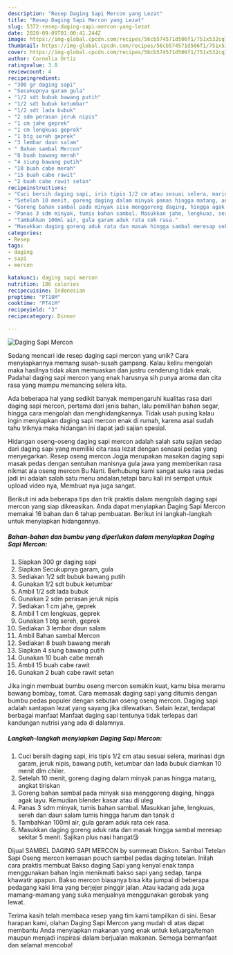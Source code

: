 ```yaml
---
description: "Resep Daging Sapi Mercon yang Lezat"
title: "Resep Daging Sapi Mercon yang Lezat"
slug: 5372-resep-daging-sapi-mercon-yang-lezat
date: 2020-09-09T01:00:41.244Z
image: https://img-global.cpcdn.com/recipes/56cb574571d506f1/751x532cq70/daging-sapi-mercon-foto-resep-utama.jpg
thumbnail: https://img-global.cpcdn.com/recipes/56cb574571d506f1/751x532cq70/daging-sapi-mercon-foto-resep-utama.jpg
cover: https://img-global.cpcdn.com/recipes/56cb574571d506f1/751x532cq70/daging-sapi-mercon-foto-resep-utama.jpg
author: Cornelia Ortiz
ratingvalue: 3.8
reviewcount: 4
recipeingredient:
- "300 gr daging sapi"
- "Secukupnya garam gula"
- "1/2 sdt bubuk bawang putih"
- "1/2 sdt bubuk ketumbar"
- "1/2 sdt lada bubuk"
- "2 sdm perasan jeruk nipis"
- "1 cm jahe geprek"
- "1 cm lengkuas geprek"
- "1 btg sereh geprek"
- "3 lembar daun salam"
- " Bahan sambal Mercon"
- "8 buah bawang merah"
- "4 siung bawang putih"
- "10 buah cabe merah"
- "15 buah cabe rawit"
- "2 buah cabe rawit setan"
recipeinstructions:
- "Cuci bersih daging sapi, iris tipis 1/2 cm atau sesuai selera, marinasi dgn garam, jeruk nipis, bawang putih, ketumbar dan lada bubuk diamkan 10 menit dlm chiler."
- "Setelah 10 menit, goreng daging dalam minyak panas hingga matang, angkat tiriskan"
- "Goreng bahan sambal pada minyak sisa menggoreng daging, hingga agak layu. Kemudian blender kasar atau di uleg"
- "Panas 3 sdm minyak, tumis bahan sambal. Masukkan jahe, lengkuas, sereh dan daun salam tumis hingga harum dan tanak d"
- "Tambahkan 100ml air, gula garam aduk rata cek rasa."
- "Masukkan daging goreng aduk rata dan masak hingga sambal meresap sekitar 5 menit. Sajikan plus nasi hangat😘"
categories:
- Resep
tags:
- daging
- sapi
- mercon

katakunci: daging sapi mercon 
nutrition: 186 calories
recipecuisine: Indonesian
preptime: "PT18M"
cooktime: "PT41M"
recipeyield: "3"
recipecategory: Dinner

---
```



![Daging Sapi Mercon](https://img-global.cpcdn.com/recipes/56cb574571d506f1/751x532cq70/daging-sapi-mercon-foto-resep-utama.jpg)

Sedang mencari ide resep daging sapi mercon yang unik? Cara menyiapkannya memang susah-susah gampang. Kalau keliru mengolah maka hasilnya tidak akan memuaskan dan justru cenderung tidak enak. Padahal daging sapi mercon yang enak harusnya sih punya aroma dan cita rasa yang mampu memancing selera kita.

Ada beberapa hal yang sedikit banyak mempengaruhi kualitas rasa dari daging sapi mercon, pertama dari jenis bahan, lalu pemilihan bahan segar, hingga cara mengolah dan menghidangkannya. Tidak usah pusing kalau ingin menyiapkan daging sapi mercon enak di rumah, karena asal sudah tahu triknya maka hidangan ini dapat jadi sajian spesial.

Hidangan oseng-oseng daging sapi mercon adalah salah satu sajian sedap dari daging sapi yang memiliki cita rasa lezat dengan sensasi pedas yang menyegarkan. Resep oseng mercon Jogja merupakan masakan daging sapi masak pedas dengan sentuhan manisnya gula jawa yang memberikan rasa nikmat ala oseng mercon Bu Narti. Berhubung kami sangat suka rasa pedas jadi ini adalah salah satu menu andalan,tetapi baru kali ini sempat untuk upload video nya, Membuat nya juga sangat.


Berikut ini ada beberapa tips dan trik praktis dalam mengolah daging sapi mercon yang siap dikreasikan. Anda dapat menyiapkan Daging Sapi Mercon memakai 16 bahan dan 6 tahap pembuatan. Berikut ini langkah-langkah untuk menyiapkan hidangannya.

<!--inarticleads1-->

##### Bahan-bahan dan bumbu yang diperlukan dalam menyiapkan Daging Sapi Mercon:

1. Siapkan 300 gr daging sapi
1. Siapkan Secukupnya garam, gula
1. Sediakan 1/2 sdt bubuk bawang putih
1. Gunakan 1/2 sdt bubuk ketumbar
1. Ambil 1/2 sdt lada bubuk
1. Gunakan 2 sdm perasan jeruk nipis
1. Sediakan 1 cm jahe, geprek
1. Ambil 1 cm lengkuas, geprek
1. Gunakan 1 btg sereh, geprek
1. Sediakan 3 lembar daun salam
1. Ambil  Bahan sambal Mercon
1. Sediakan 8 buah bawang merah
1. Siapkan 4 siung bawang putih
1. Gunakan 10 buah cabe merah
1. Ambil 15 buah cabe rawit
1. Gunakan 2 buah cabe rawit setan


Jika ingin membuat bumbu oseng mercon semakin kuat, kamu bisa meramu bawang bombay, tomat. Cara memasak daging sapi yang ditumis dengan bumbu pedas populer dengan sebutan oseng oseng mercon. Daging sapi adalah santapan lezat yang sayang jika dilewatkan. Selain lezat, terdapat berbagai manfaat Manfaat daging sapi tentunya tidak terlepas dari kandungan nutrisi yang ada di dalamnya. 

<!--inarticleads2-->

##### Langkah-langkah menyiapkan Daging Sapi Mercon:

1. Cuci bersih daging sapi, iris tipis 1/2 cm atau sesuai selera, marinasi dgn garam, jeruk nipis, bawang putih, ketumbar dan lada bubuk diamkan 10 menit dlm chiler.
1. Setelah 10 menit, goreng daging dalam minyak panas hingga matang, angkat tiriskan
1. Goreng bahan sambal pada minyak sisa menggoreng daging, hingga agak layu. Kemudian blender kasar atau di uleg
1. Panas 3 sdm minyak, tumis bahan sambal. Masukkan jahe, lengkuas, sereh dan daun salam tumis hingga harum dan tanak d
1. Tambahkan 100ml air, gula garam aduk rata cek rasa.
1. Masukkan daging goreng aduk rata dan masak hingga sambal meresap sekitar 5 menit. Sajikan plus nasi hangat😘


Dijual SAMBEL DAGING SAPI MERCON by summeatt Diskon. Sambal Tetelan Sapi Oseng mercon kemasan pouch sambel pedas daging tetelan. Inilah cara praktis membuat Bakso daging Sapi yang kenyal enak tanpa menggunakan bahan Ingin menikmati bakso sapi yang sedap, tanpa khawatir apapun. Bakso mercon biasanya bisa kita jumpai di beberapa pedagang kaki lima yang berjejer pinggir jalan. Atau kadang ada juga mamang-mamang yang suka menjualnya menggunakan gerobak yang lewat. 

Terima kasih telah membaca resep yang tim kami tampilkan di sini. Besar harapan kami, olahan Daging Sapi Mercon yang mudah di atas dapat membantu Anda menyiapkan makanan yang enak untuk keluarga/teman maupun menjadi inspirasi dalam berjualan makanan. Semoga bermanfaat dan selamat mencoba!
